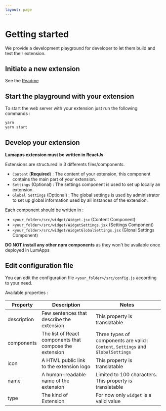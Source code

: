 ```yaml
---
layout: page
---
```


# Getting started

We provide a development playground for developer to let them build and test their extension.

## Initiate a new extension

See the [Readme](https://github.com/lumapps/lumapps-extensions-templates/blob/master/README.md)

## Start the playground with your extension
To start the web server with your extension just run the following commands :

```bash
yarn
yarn start
```

## Develop your extension

**Lumapps extension must be written in ReactJs**

Extensions are structured in 3 differents files/components.
- `Content` (**Required**) : The content of your extension, this component contains the main part of your extension.
- `Settings` (Optional) : The settings component is used to set up locally an extension.
- `Global Settings` (Optional) : The global settings is used by administrator to set up global information used by all instances of the extension.

Each component should be written in :
- `<your_folder>/src/widget/Widget.jsx` (Content Component)
- `<your_folder>/src/widget/WidgetSettings.jsx` (Settings Component)
- `<your_folder>/src/widget/WidgetGlobalSettings.jsx` (Glonal Settings Component)

**DO NOT install any other npm components** as they won't be available once deployed in LumApps


## Edit configuration file
You can edit the configuration file `<your_folder>/src/config.js` according to your need.

Available properties :

| Property  | Description  | Notes |
| --------- | ------------ | ----- |
| description |  Few sentences that describe the extension | This property is translatable |
| components  | The list of React components that compose the extension  | Three types of components are valid : `Content`, `Settings` and `GlobalSettings` |
|  icon | A HTML public link to the extension logo | This property is translatable |
|  name | A human-readable name of the extension | Limited to 100 characters. This property is translatable |
|  type | The kind of Extension  | For now only `widget` is a valid value |

